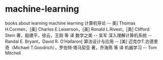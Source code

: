 # machine-learning
books about learning machine learning
计算机导论 -- 美] Thomas H.Cormen，[美] Charles E.Leiserson，[美] Ronald L.Rivest，[美] Clifford Stein 著，殷建平，徐云，王刚 等 译
数学之美 -- 吴军
深入理解计算机系统 -- Randal E. Bryant，David R. O’Hallaron[
算法设计与应用 -- [美] 迈克尔T.古德里奇（Michael T.Goodrich），罗伯特·塔马契亚 著，乔海燕 等 译 
机器学习 -- Tom Mitchell
